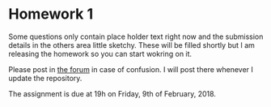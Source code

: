 # Homework 1

Some questions only contain place holder text right now and the submission details in the others area little sketchy. These will be filled shortly but I am releasing the homework so you can start wokring on it.

Please post in [the forum](https://habibedu.facebook.com/groups/152374392055713/) in case of confusion. I will post there whenever I update the repository.

The assignment is due at 19h on Friday, 9th of February, 2018.
